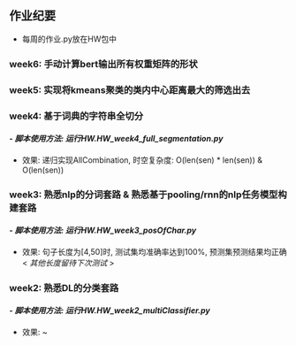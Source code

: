 ## 作业纪要
- 每周的作业.py放在HW包中
### week6: 手动计算bert输出所有权重矩阵的形状


### week5: 实现将kmeans聚类的类内中心距离最大的筛选出去


### week4: 基于词典的字符串全切分
#### - *脚本使用方法: 运行HW.HW_week4_full_segmentation.py*
- 效果: 递归实现AllCombination, 时空复杂度: O(len(sen) * len(sen)) & O(len(sen))

### week3: 熟悉nlp的分词套路 & 熟悉基于pooling/rnn的nlp任务模型构建套路
#### - *脚本使用方法: 运行HW.HW_week3_posOfChar.py*
- 效果: 句子长度为[4,50]时, 测试集均准确率达到100%, 预测集预测结果均正确 < *其他长度留待下次测试* >

### week2: 熟悉DL的分类套路
#### - *脚本使用方法: 运行HW.HW_week2_multiClassifier.py*
- 效果: ~
